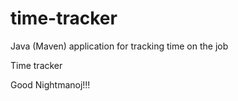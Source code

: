 # time-tracker
Java (Maven) application for tracking time on the job

Time tracker

Good Nightmanoj!!!
